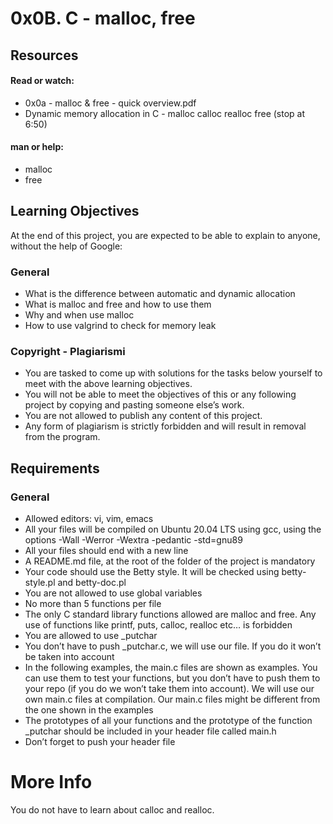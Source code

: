 # 0x0B. C - malloc, free

## Resources
#### Read or watch: ####
* 0x0a - malloc & free - quick overview.pdf
* Dynamic memory allocation in C - malloc calloc realloc free (stop at 6:50)
#### man or help: ####
* malloc
* free

## Learning Objectives
At the end of this project, you are expected to be able to explain to anyone, without the help of Google:

### General ###
* What is the difference between automatic and dynamic allocation
* What is malloc and free and how to use them
* Why and when use malloc
* How to use valgrind to check for memory leak
### Copyright - Plagiarismi ###
* You are tasked to come up with solutions for the tasks below yourself to meet with the above learning objectives.
* You will not be able to meet the objectives of this or any following project by copying and pasting someone else’s work.
* You are not allowed to publish any content of this project.
* Any form of plagiarism is strictly forbidden and will result in removal from the program.
## Requirements
### General ###
* Allowed editors: vi, vim, emacs
* All your files will be compiled on Ubuntu 20.04 LTS using gcc, using the options -Wall -Werror -Wextra -pedantic -std=gnu89
* All your files should end with a new line
* A README.md file, at the root of the folder of the project is mandatory
* Your code should use the Betty style. It will be checked using betty-style.pl and betty-doc.pl
* You are not allowed to use global variables
* No more than 5 functions per file
* The only C standard library functions allowed are malloc and free. Any use of functions like printf, puts, calloc, realloc etc… is forbidden
* You are allowed to use _putchar
* You don’t have to push _putchar.c, we will use our file. If you do it won’t be taken into account
* In the following examples, the main.c files are shown as examples. You can use them to test your functions, but you don’t have to push them to your repo (if you do we won’t take them into account). We will use our own main.c files at compilation. Our main.c files might be different from the one shown in the examples
* The prototypes of all your functions and the prototype of the function _putchar should be included in your header file called main.h
* Don’t forget to push your header file
# More Info
You do not have to learn about calloc and realloc.
